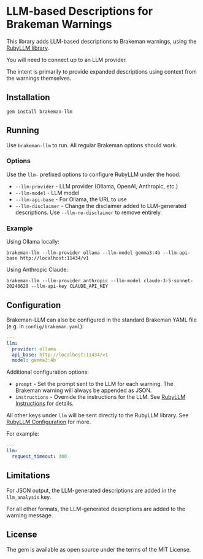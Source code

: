 # LLM-based Descriptions for Brakeman Warnings

This library adds LLM-based descriptions to Brakeman warnings, using the [RubyLLM library](https://rubyllm.com/).

You will need to connect up to an LLM provider.

The intent is primarily to provide expanded descriptions using context from the warnings themselves.

## Installation

`gem install brakeman-llm`

## Running

Use `brakeman-llm` to run. All regular Brakeman options should work.

### Options

Use the `llm-` prefixed options to configure RubyLLM under the hood.

* `--llm-provider` - LLM provider (Ollama, OpenAI, Anthropic, etc.)
* `--llm-model` - LLM model 
* `--llm-api-base` - For Ollama, the URL to use
* `--llm-disclaimer` - Change the disclaimer added to LLM-generated descriptions. Use `--llm-no-disclaimer` to remove entirely.

### Example

Using Ollama locally:

`brakeman-llm --llm-provider ollama --llm-model gemma3:4b --llm-api-base http://localhost:11434/v1`

Using Anthropic Claude:

`brakeman-llm --llm-provider anthropic --llm-model claude-3-5-sonnet-20240620 --llm-api-key CLAUDE_API_KEY`

## Configuration

Brakeman-LLM can also be configured in the standard Brakeman YAML file (e.g. in `config/brakeman.yaml`):

```yaml
---
llm:
  provider: ollama
  api_base: http://localhost:11434/v1
  model: gemma3:4b
```

Additional configuration options:

* `prompt` - Set the prompt sent to the LLM for each warning. The Brakeman warning will always be appended as JSON.
* `instructions` - Override the instructions for the LLM. See [RubyLLM Instructions](https://rubyllm.com/guides/chat#guiding-the-ai-with-instructions) for details.

All other keys under `llm` will be sent directly to the RubyLLM library. See [RubyLLM Configuration](https://rubyllm.com/configuration) for more.

For example:

```yaml
---
llm:
  request_timeout: 300  
```

## Limitations

For JSON output, the LLM-generated descriptions are added in the `llm_analysis` key.

For all other formats, the LLM-generated descriptions are added to the warning message.

## License

The gem is available as open source under the terms of the MIT License.
